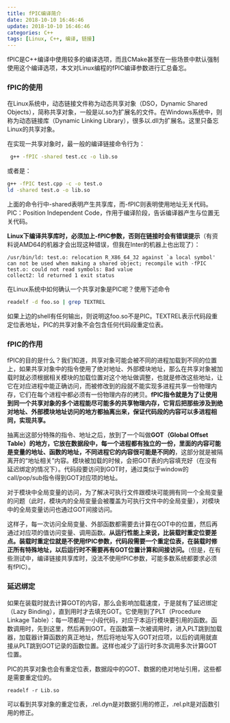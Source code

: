 ```yaml
---
title: fPIC编译简介
date: 2018-10-10 16:46:46
update: 2018-10-10 16:46:46
categories: C++
tags: [Linux, C++, 编译, 链接]
---
```


fPIC是C++编译中使用较多的编译选项，而且CMake甚至在一些场景中默认强制使用这个编译选项，本文对Linux编程的fPIC编译参数进行汇总备忘。

<!--more-->

### fPIC的使用

在Linux系统中，动态链接文件称为动态共享对象（DSO，Dynamic Shared Objects），简称共享对象，一般是以.so为扩展名的文件。在Windows系统中，则称为动态链接库（Dynamic Linking Library），很多以.dll为扩展名。这里只备忘Linux的共享对象。

在实现一共享对象时，最一般的编译链接命令行为：
```sh 
 g++ -fPIC -shared test.cc -o lib.so
```

或者是：
```sh
g++ -fPIC test.cpp -c -o test.o
ld -shared test.o -o lib.so
```

上面的命令行中-shared表明产生共享库，而-fPIC则表明使用地址无关代码。PIC：Position Independent Code，作用于编译阶段，告诉编译器产生与位置无关代码。

**Linux下编译共享库时，必须加上-fPIC参数，否则在链接时会有错误提示**（有资料说AMD64的机器才会出现这种错误，但我在Inter的机器上也出现了）：
```
/usr/bin/ld: test.o: relocation R_X86_64_32 against `a local symbol' can not be used when making a shared object; recompile with -fPIC
test.o: could not read symbols: Bad value
collect2: ld returned 1 exit status
```

在Linux系统中如何确认一个共享对象是PIC呢？使用下述命令
```sh
readelf -d foo.so | grep TEXTREL
```

如果上边的shell有任何输出，则说明这foo.so不是PIC。TEXTREL表示代码段重定位表地址，PIC的共享对象不会包含任何代码段重定位表。

### fPIC的作用

fPIC的目的是什么？我们知道，共享对象可能会被不同的进程加载到不同的位置上，如果共享对象中的指令使用了绝对地址、外部模块地址，那么在共享对象被加载时就必须根据相关模块的加载位置对这个地址做调整，也就是修改这些地址，让它在对应进程中能正确访问，而被修改到的段就不能实现多进程共享一份物理内存，它们在每个进程中都必须有一份物理内存的拷贝。**fPIC指令就是为了让使用到同一个共享对象的多个进程能尽可能多的共享物理内存，它背后把那些涉及到绝对地址、外部模块地址访问的地方都抽离出来，保证代码段的内容可以多进程相同，实现共享。**

抽离出这部分特殊的指令、地址之后，放到了一个叫做**GOT（Global Offset Table）的地方，它放在数据段中，每一个进程都有独立的一份，里面的内容可能是变量的地址、函数的地址，不同进程它的内容很可能是不同的**，这部分就是被隔离开的“地址相关”内容。模块被加载的时候，会把GOT表的内容填充好（在没有延迟绑定的情况下）。代码段要访问到GOT时，通过类似于window的call/pop/sub指令得到GOT对应项的地址。

对于模块中全局变量的访问，为了解决可执行文件跟模块可能拥有同一个全局变量的问题（此时，模块内的全局变量会被覆盖为可执行文件中的全局变量），对模块中的全局变量访问也通过GOT间接访问。

这样子，每一次访问全局变量、外部函数都需要去计算在GOT中的位置，然后再通过对应项的值访问变量、调用函数。**从运行性能上来说，比装载时重定位要差点。装载时重定位就是不使用fPIC参数，代码段需要一个重定位表，在装载时修正所有特殊地址，以后运行时不需要再有GOT位置计算和间接访问。**（但是，在有些测试中，编译链接共享库时，没法不使用fPIC参数，可能多数系统都要求必须有fPIC）。

### 延迟绑定

如果在装载时就去计算GOT的内容，那么会影响加载速度，于是就有了延迟绑定（Lazy Binding），直到用时才去填充GOT。它使用到了PLT（Procedure Linkage Table）：每一项都是一小段代码，对应于本运行模块要引用的函数。函数调用时，先到这里，然后再到GOT。在函数第一次被调用时，进入PLT跳到加载器，加载器计算函数的真正地址，然后将地址写入GOT对应项，以后的调用就直接从PLT跳到GOT记录的函数位置。这样也减少了运行时多次调用多次计算GOT位置。

PIC的共享对象也会有重定位表，数据段中的GOT、数据的绝对地址引用，这些都是需要重定位的。
```
readelf -r Lib.so
```

可以看到共享对象的重定位表，.rel.dyn是对数据引用的修正，.rel.plt是对函数引用的修正。
